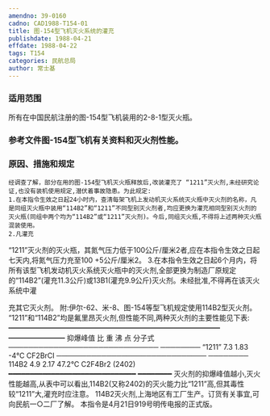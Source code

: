 ```yaml
---
amendno: 39-0160
cadno: CAD1988-T154-01
title: 图-154型飞机灭火系统的灌充
publishdate: 1988-04-21
effdate: 1988-04-22
tags: T154
categories: 民航总局
author: 常士基
---
```


### 适用范围 
所有在中国民航注册的图-154型飞机装用的2-8-1型灭火瓶。

### 参考文件图-154型飞机有关资料和灭火剂性能。

### 原因、措施和规定 
    经调查了解，部分在用的图-154型飞机灭火瓶释放后,改装灌充了 “1211”灭火剂,未经研究论证,也没有装机使用规定,潜伏着事故隐患。为此规定: 
    1.在本指令生效之日起24小时内，查清每架飞机上发动机灭火系统灭火瓶中灭火剂的名称，凡是同组灭火瓶中装用“114B2”和“1211”不同型别灭火剂者,均应更换为灌充相同型别灭火剂的灭火瓶(同组中两个均为“114B2”或“1211”灭火剂)。今后,同组灭火瓶,不得将上述两种灭火瓶混装使用。 
    2.凡灌充 
“1211”灭火剂的灭火瓶，其氮气压力低于100公斤/厘米2者,应在本指令生效之日起七天内,将氮气压力充至100 +5公斤/厘米2。 
    3.在本指令生效之日起6个月内，将所有该型飞机发动机灭火系统灭火瓶中的灭火剂,全部更换为制造厂原规定的“114B2”(灌充11.3公斤)或13B1(灌充9.9公斤)灭火剂。未经批准,不得再在该灭火系统中灌

  
充其它灭火剂。 
    附:伊尔-62、米-8、图-154等型飞机规定使用114B2型灭火剂。 
“1211”和“114B2”均是氟里昂灭火剂,但性能不同,两种灭火剂的主要性能见下表: ━━━━━━━━━━━━━━━━━━━━━━━━━━━━━━ ━━━━━━━━ 
抑爆峰值 比 重 沸 点 分子式 ────────────────────────────── ──────── “1211” 7.3 1.83 -4℃ CF2BrCI ────────────────────────────── ──────── 114B2 4.9 2.17 47.2℃ C2F4Br2 (2402) ━━━━━━━━━━━━━━━━━━━━━━━━━━━━━━ ━━━━━━━━ 
    灭火剂的抑爆峰值越小,灭火性能越高,从表中可以看出,114B2(又称2402)的灭火能力比“1211”高,但其毒性较“1211”大,灌充时应注意。 
    114B2灭火剂,上海地区有工厂生产。订货有关事宜,可向民航一○二厂了解。 
    本指令是4月21日919号明传电报的正式版。
